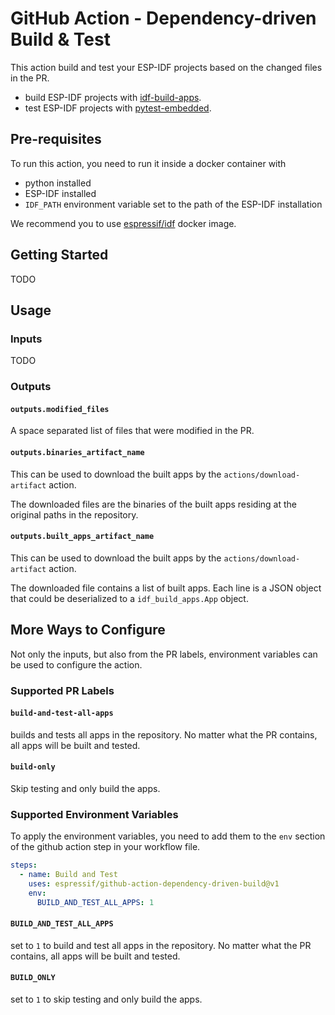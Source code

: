 # GitHub Action - Dependency-driven Build & Test

This action build and test your ESP-IDF projects based on the changed files in the PR.

- build ESP-IDF projects with [idf-build-apps](https://github.com/espressif/idf-build-apps).
- test ESP-IDF projects with [pytest-embedded](https://github.com/espressif/pytest-embedded).

## Pre-requisites

To run this action, you need to run it inside a docker container with

- python installed
- ESP-IDF installed
- `IDF_PATH` environment variable set to the path of the ESP-IDF installation

We recommend you to use [espressif/idf](https://hub.docker.com/r/espressif/idf) docker image.

## Getting Started

TODO

## Usage

### Inputs

TODO

### Outputs

#### `outputs.modified_files`

A space separated list of files that were modified in the PR.

#### `outputs.binaries_artifact_name`

This can be used to download the built apps by the `actions/download-artifact` action.

The downloaded files are the binaries of the built apps residing at the original paths in the repository.

#### `outputs.built_apps_artifact_name`

This can be used to download the built apps by the `actions/download-artifact` action.

The downloaded file contains a list of built apps. Each line is a JSON object that could be deserialized to a `idf_build_apps.App` object.

## More Ways to Configure

Not only the inputs, but also from the PR labels, environment variables can be used to configure the action.

### Supported PR Labels

#### `build-and-test-all-apps`

builds and tests all apps in the repository. No matter what the PR contains, all apps will be built and tested.

#### `build-only`

Skip testing and only build the apps.

### Supported Environment Variables

To apply the environment variables, you need to add them to the `env` section of the github action step in your workflow file.

```yaml
steps:
  - name: Build and Test
    uses: espressif/github-action-dependency-driven-build@v1
    env:
      BUILD_AND_TEST_ALL_APPS: 1
```

#### `BUILD_AND_TEST_ALL_APPS`

set to `1` to build and test all apps in the repository. No matter what the PR contains, all apps will be built and tested.

#### `BUILD_ONLY`

set to `1` to skip testing and only build the apps.
